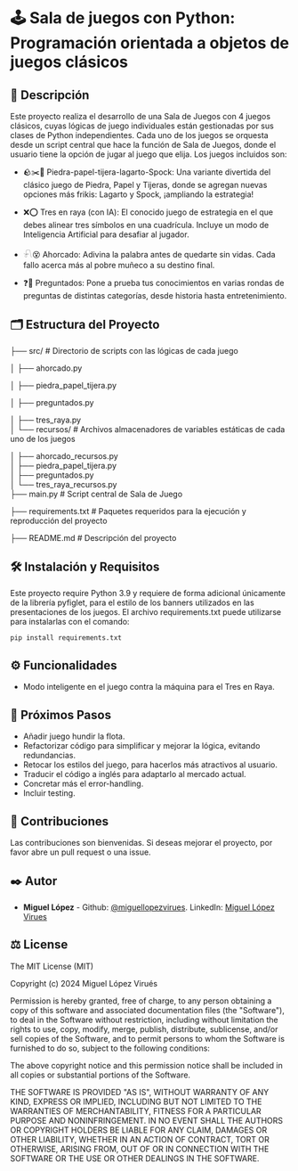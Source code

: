 # 🕹️ Sala de juegos con Python: Programación orientada a objetos de juegos clásicos

## 📖 Descripción
Este proyecto realiza el desarrollo de una Sala de Juegos con 4 juegos clásicos, cuyas lógicas de juego individuales están gestionadas por sus clases de Python independientes. Cada uno de los juegos se orquesta desde un script central que hace la función de Sala de Juegos, donde el usuario tiene la opción de jugar al juego que elija. Los juegos incluidos son:
- 🪨✂️🦎 Piedra-papel-tijera-lagarto-Spock: Una variante divertida del clásico juego de Piedra, Papel y Tijeras, donde se agregan nuevas opciones más frikis: Lagarto y Spock, ¡ampliando la estrategia!

- ❌⭕ Tres en raya (con IA): El conocido juego de estrategia en el que debes alinear tres símbolos en una cuadrícula. Incluye un modo de Inteligencia Artificial para desafiar al jugador.

- 𓍯😵 Ahorcado: Adivina la palabra antes de quedarte sin vidas. Cada fallo acerca más al pobre muñeco a su destino final.

- ❓🧠 Preguntados: Pone a prueba tus conocimientos en varias rondas de preguntas de distintas categorías, desde historia hasta entretenimiento.

## 🗂️ Estructura del Proyecto
├── src/  # Directorio de scripts con las lógicas de cada juego

│   ├── ahorcado.py

│   ├── piedra_papel_tijera.py

│   ├── preguntados.py

│   ├── tres_raya.py            
│   └── recursos/   # Archivos almacenadores de variables estáticas de cada uno de los juegos 

│       ├── ahorcado_recursos.py     
│       ├── piedra_papel_tijera.py   
│       ├── preguntados.py          
│       └── tres_raya_recursos.py    
├── main.py               # Script central de Sala de Juego

├── requirements.txt      # Paquetes requeridos para la ejecución y reproducción del proyecto

├── README.md             # Descripción del proyecto

## 🛠️ Instalación y Requisitos
Este proyecto require Python 3.9 y requiere de forma adicional únicamente de la librería pyfiglet, para el estilo de los banners utilizados en las presentaciones de los juegos. El archivo requirements.txt puede utilizarse para instalarlas con el comando:
```bash
pip install requirements.txt
```
## ⚙️ Funcionalidades
- Modo inteligente en el juego contra la máquina para el Tres en Raya.

## 🔄 Próximos Pasos
- Añadir juego hundir la flota.
- Refactorizar código para simplificar y mejorar la lógica, evitando redundancias.
- Retocar los estilos del juego, para hacerlos más atractivos al usuario.
- Traducir el código a inglés para adaptarlo al mercado actual.
- Concretar más el error-handling.
- Incluir testing.

## 🤝 Contribuciones
Las contribuciones son bienvenidas. Si deseas mejorar el proyecto, por favor abre un pull request o una issue.

## ✒️ Autor
- **Miguel López** - Github: [@miguellopezvirues](https://github.com/miguellopezvirues). LinkedIn: [Miguel López Virues](https://www.linkedin.com/in/miguellopezvirues/)

## ⚖️ License
The MIT License (MIT)

Copyright (c) 2024 Miguel López Virués

Permission is hereby granted, free of charge, to any person obtaining a copy of this software and associated documentation files (the "Software"), to deal in the Software without restriction, including without limitation the rights to use, copy, modify, merge, publish, distribute, sublicense, and/or sell copies of the Software, and to permit persons to whom the Software is furnished to do so, subject to the following conditions:

The above copyright notice and this permission notice shall be included in all copies or substantial portions of the Software.

THE SOFTWARE IS PROVIDED "AS IS", WITHOUT WARRANTY OF ANY KIND, EXPRESS OR IMPLIED, INCLUDING BUT NOT LIMITED TO THE WARRANTIES OF MERCHANTABILITY, FITNESS FOR A PARTICULAR PURPOSE AND NONINFRINGEMENT. IN NO EVENT SHALL THE AUTHORS OR COPYRIGHT HOLDERS BE LIABLE FOR ANY CLAIM, DAMAGES OR OTHER LIABILITY, WHETHER IN AN ACTION OF CONTRACT, TORT OR OTHERWISE, ARISING FROM, OUT OF OR IN CONNECTION WITH THE SOFTWARE OR THE USE OR OTHER DEALINGS IN THE SOFTWARE.
